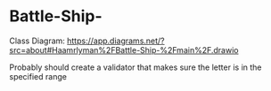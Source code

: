 # Battle-Ship-

Class Diagram: https://app.diagrams.net/?src=about#Haamrlyman%2FBattle-Ship-%2Fmain%2F.drawio

Probably should create a validator that makes sure the letter is in the specified range
